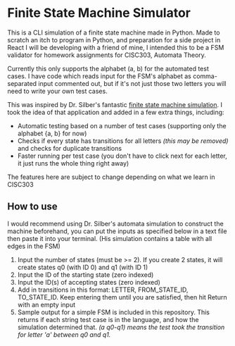 # Finite State Machine Simulator

This is a CLI simulation of a finite state machine made in Python. Made to scratch an itch to program in Python, and preparation for a side project in React I will be developing with a friend of mine, I intended this to be a FSM validator for homework assignments for CISC303, Automata Theory.

Currently this only supports the alphabet (a, b) for the automated test cases. I have code which reads input for the FSM's alphabet as comma-separated input commented out, but if it's not just those two letters you will need to write your own test cases.

This was inspired by Dr. Silber's fantastic [finite state machine simulation](https://www.eecis.udel.edu/~silber/automata). I took the idea of that application and added in a few extra things, including:
- Automatic testing based on a number of test cases (supporting only the alphabet {a, b} for now)
- Checks if every state has transitions for all letters *(this may be removed)* and checks for duplicate transitions
- Faster running per test case (you don't have to click next for each letter, it just runs the whole thing right away)

The features here are subject to change depending on what we learn in CISC303

## How to use
I would recommend using Dr. Silber's automata simulation to construct the machine beforehand, you can put the inputs as specified below in a text file then paste it into your terminal. (His simulation contains a table with all edges in the FSM)

1. Input the number of states (must be >= 2). If you create 2 states, it will create states q0 (with ID 0) and q1 (with ID 1)
2. Input the ID of the starting state (zero indexed)
3. Input the ID(s) of accepting states (zero indexed)
4. Add in transitions in this format: LETTER, FROM_STATE_ID, TO_STATE_ID. Keep entering them until you are satisfied, then hit Return with an empty input
5. Sample output for a simple FSM is included in this repository. This returns if each string test case is in the language, and how the simulation determined that. *(a q0-q1) means the test took the transition for letter 'a' between q0 and q1.*